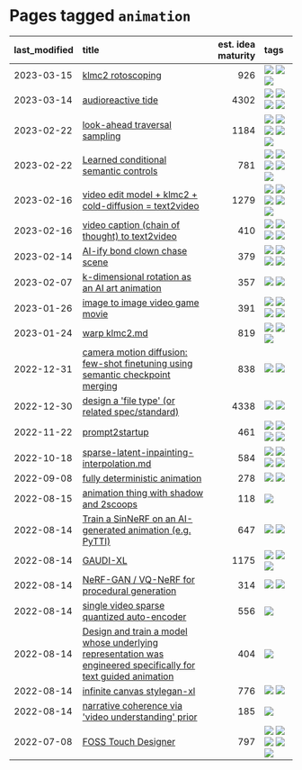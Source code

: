 # Pages tagged `animation`

|last_modified|title|est. idea maturity|tags
|:---|:---|---:|:---|
|2023-03-15|[klmc2 rotoscoping](../klmc2_rotoscoping.md)|926|[![](https://img.shields.io/badge/tag-animation-708555)](../tags/animation.md) [![](https://img.shields.io/badge/tag-experimental-6a156e)](../tags/experimental.md) [![](https://img.shields.io/badge/tag-tooling-fda5ff)](../tags/tooling.md)|
|2023-03-14|[audioreactive tide](../audioreactive_tide.md)|4302|[![](https://img.shields.io/badge/tag-animation-708555)](../tags/animation.md) [![](https://img.shields.io/badge/tag-completed-4a3565)](../tags/completed.md) [![](https://img.shields.io/badge/tag-experimental-6a156e)](../tags/experimental.md) [![](https://img.shields.io/badge/tag-publication-e7673c)](../tags/publication.md)|
|2023-02-22|[look-ahead traversal sampling](../look-ahead-traversal-sampling.md)|1184|[![](https://img.shields.io/badge/tag-MCMC-8fb3d)](../tags/MCMC.md) [![](https://img.shields.io/badge/tag-animation-708555)](../tags/animation.md) [![](https://img.shields.io/badge/tag-control-8a140)](../tags/control.md) [![](https://img.shields.io/badge/tag-experimental-6a156e)](../tags/experimental.md) [![](https://img.shields.io/badge/tag-image_generation-7c795e)](../tags/image_generation.md)|
|2023-02-22|[Learned conditional semantic controls](../learned-conditional-semantic-controls.md)|781|[![](https://img.shields.io/badge/tag-animation-708555)](../tags/animation.md) [![](https://img.shields.io/badge/tag-colab-ff6770)](../tags/colab.md) [![](https://img.shields.io/badge/tag-experimental-6a156e)](../tags/experimental.md) [![](https://img.shields.io/badge/tag-prompting-4aea2)](../tags/prompting.md) [![](https://img.shields.io/badge/tag-tooling-fda5ff)](../tags/tooling.md)|
|2023-02-16|[video edit model + klmc2 + cold-diffusion = text2video](../video-edit-model-over-init-video.md)|1279|[![](https://img.shields.io/badge/tag-animation-708555)](../tags/animation.md) [![](https://img.shields.io/badge/tag-meta-834fc2)](../tags/meta.md) [![](https://img.shields.io/badge/tag-publicgood-997e5)](../tags/publicgood.md) [![](https://img.shields.io/badge/tag-stability-a4124b)](../tags/stability.md) [![](https://img.shields.io/badge/tag-tooling-fda5ff)](../tags/tooling.md)|
|2023-02-16|[video caption (chain of thought) to text2video](../video_caption_transfer.md)|410|[![](https://img.shields.io/badge/tag-animation-708555)](../tags/animation.md) [![](https://img.shields.io/badge/tag-experimental-6a156e)](../tags/experimental.md) [![](https://img.shields.io/badge/tag-prompting-4aea2)](../tags/prompting.md) [![](https://img.shields.io/badge/tag-tooling-fda5ff)](../tags/tooling.md)|
|2023-02-14|[AI-ify bond clown chase scene](../bond_clown_chase_scene.md)|379|[![](https://img.shields.io/badge/tag-animation-708555)](../tags/animation.md) [![](https://img.shields.io/badge/tag-experimental-6a156e)](../tags/experimental.md) [![](https://img.shields.io/badge/tag-foundation-c92725)](../tags/foundation.md) [![](https://img.shields.io/badge/tag-wip-fecb83)](../tags/wip.md)|
|2023-02-07|[k-dimensional rotation as an AI art animation](../kd_rotation_as_ai_art_animation.md)|357|[![](https://img.shields.io/badge/tag-animation-708555)](../tags/animation.md) [![](https://img.shields.io/badge/tag-experimental-6a156e)](../tags/experimental.md)|
|2023-01-26|[image to image video game movie](../img2img_video_game_movie.md)|391|[![](https://img.shields.io/badge/tag-animation-708555)](../tags/animation.md) [![](https://img.shields.io/badge/tag-prompting-4aea2)](../tags/prompting.md) [![](https://img.shields.io/badge/tag-tooling-fda5ff)](../tags/tooling.md) [![](https://img.shields.io/badge/tag-wip-fecb83)](../tags/wip.md)|
|2023-01-24|[warp klmc2.md](../warp_klmc2.md)|819|[![](https://img.shields.io/badge/tag-animation-708555)](../tags/animation.md) [![](https://img.shields.io/badge/tag-tooling-fda5ff)](../tags/tooling.md) [![](https://img.shields.io/badge/tag-wip-fecb83)](../tags/wip.md)|
|2022-12-31|[camera motion diffusion: few-shot finetuning using semantic checkpoint merging](../residual_checkpoint_finetune_for_motion_transfer.md)|838|[![](https://img.shields.io/badge/tag-animation-708555)](../tags/animation.md) [![](https://img.shields.io/badge/tag-experimental-6a156e)](../tags/experimental.md)|
|2022-12-30|[design a 'file type' (or related spec/standard)](../filetype-for-ai-art-and-animation.md)|4338|[![](https://img.shields.io/badge/tag-animation-708555)](../tags/animation.md) [![](https://img.shields.io/badge/tag-tooling-fda5ff)](../tags/tooling.md)|
|2022-11-22|[prompt2startup](../prompt2startup.md)|461|[![](https://img.shields.io/badge/tag-animation-708555)](../tags/animation.md) [![](https://img.shields.io/badge/tag-experimental-6a156e)](../tags/experimental.md) [![](https://img.shields.io/badge/tag-prompting-4aea2)](../tags/prompting.md) [![](https://img.shields.io/badge/tag-tooling-fda5ff)](../tags/tooling.md)|
|2022-10-18|[sparse-latent-inpainting-interpolation.md](../sparse-latent-inpainting-interpolation.md)|584|[![](https://img.shields.io/badge/tag-animation-708555)](../tags/animation.md) [![](https://img.shields.io/badge/tag-prompting-4aea2)](../tags/prompting.md) [![](https://img.shields.io/badge/tag-tooling-fda5ff)](../tags/tooling.md) [![](https://img.shields.io/badge/tag-wip-fecb83)](../tags/wip.md)|
|2022-09-08|[fully deterministic animation](../fully-deterministic-animation.md)|278|[![](https://img.shields.io/badge/tag-animation-708555)](../tags/animation.md) [![](https://img.shields.io/badge/tag-experimental-6a156e)](../tags/experimental.md)|
|2022-08-15|[animation thing with shadow and 2scoops](../shadow-and2scoops-animation-thing.md)|118|[![](https://img.shields.io/badge/tag-animation-708555)](../tags/animation.md)|
|2022-08-14|[Train a SinNeRF on an AI-generated animation (e.g. PyTTI)](../train_a_SinNeRF_on_a_pytti_animation.md)|647|[![](https://img.shields.io/badge/tag-animation-708555)](../tags/animation.md) [![](https://img.shields.io/badge/tag-nerf-dc62b7)](../tags/nerf.md)|
|2022-08-14|[GAUDI-XL](../gaudi-xl.md)|1175|[![](https://img.shields.io/badge/tag-animation-708555)](../tags/animation.md) [![](https://img.shields.io/badge/tag-experimental-6a156e)](../tags/experimental.md) [![](https://img.shields.io/badge/tag-foundation-c92725)](../tags/foundation.md)|
|2022-08-14|[NeRF-GAN / VQ-NeRF for procedural generation](../nerf-gan.md)|314|[![](https://img.shields.io/badge/tag-animation-708555)](../tags/animation.md) [![](https://img.shields.io/badge/tag-nerf-dc62b7)](../tags/nerf.md)|
|2022-08-14|[single video sparse quantized auto-encoder](../single_video_sparse_quantized_auto-encoder.md)|556|[![](https://img.shields.io/badge/tag-animation-708555)](../tags/animation.md)|
|2022-08-14|[Design and train a model whose underlying representation was engineered specifically for text guided animation](../image-model-designed-for-clip-guided-animation.md)|404|[![](https://img.shields.io/badge/tag-animation-708555)](../tags/animation.md)|
|2022-08-14|[infinite canvas stylegan-xl](../infinite-canvas-stylegan-xl.md)|776|[![](https://img.shields.io/badge/tag-animation-708555)](../tags/animation.md) [![](https://img.shields.io/badge/tag-experimental-6a156e)](../tags/experimental.md)|
|2022-08-14|[narrative coherence via 'video understanding' prior](../narrative_coherence_via_video_understanding_prior.md)|185|[![](https://img.shields.io/badge/tag-animation-708555)](../tags/animation.md)|
|2022-07-08|[FOSS Touch Designer](../FOSS_touch_designer.md)|797|[![](https://img.shields.io/badge/tag-alignment-734214)](../tags/alignment.md) [![](https://img.shields.io/badge/tag-animation-708555)](../tags/animation.md) [![](https://img.shields.io/badge/tag-publicgood-997e5)](../tags/publicgood.md) [![](https://img.shields.io/badge/tag-tooling-fda5ff)](../tags/tooling.md) [![](https://img.shields.io/badge/tag-wip-fecb83)](../tags/wip.md)|